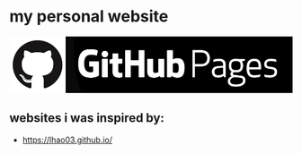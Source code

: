 # my personal website 

[![github pages](./assets/github_pages.png)](https://orange-my-cat.github.io/)

## websites i was inspired by:
- https://lhao03.github.io/